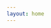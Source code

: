 ```yaml
---
layout: home
---
```


<script setup>
import HomePage from '../components/HomePage.vue'
</script>

<HomePage/>